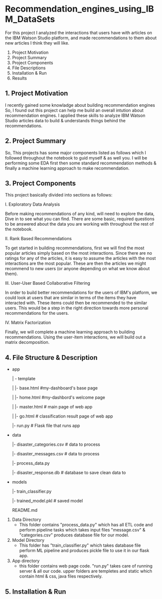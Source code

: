 # Recommendation_engines_using_IBM_DataSets
For this project I analyzed the interactions that users have with articles on the IBM Watson Studio platform, and made recommendations to them about new articles I think they will like.

1. Project Motivation
2. Project Summary
3. Project Components
4. File Descriptions
6. Installation & Run
7. Results

## 1. Project Motivation
 I recently gained some knowladge about building recommendation engines So, I found out this project can help me build an overall intution about recommendation engines.
 I applied these skills to analyze IBM Watson Studio articles data to build & understands things behind the recommendations.

## 2. Project Summary
 So, This projects has some major components listed as follows which I followed throughout the notebook to guid myself & as well you. I will be performing some EDA first
 then some standard recommendation methods & finally a machine learning approach to make recommendation.
 
## 3. Project Components
This project basically divided into sections as follows:

I. Exploratory Data Analysis

Before making recommendations of any kind, will need to explore the data, Dive in to see what you can find. There are some basic, required questions to be answered about the data you are working with throughout the rest of the notebook.

II. Rank Based Recommendations

To get started in building recommendations, first we will find the most popular articles simply based on the most interactions. Since there are no ratings for any of the articles, it is easy to assume the articles with the most interactions are the most popular. These are then the articles we might recommend to new users (or anyone depending on what we know about them).

III. User-User Based Collaborative Filtering

In order to build better recommendations for the users of IBM's platform, we could look at users that are similar in terms of the items they have interacted with. These items could then be recommended to the similar users. This would be a step in the right direction towards more personal recommendations for the users.

IV. Matrix Factorization

Finally, we will complete a machine learning approach to building recommendations. Using the user-item interactions, we will build out a matrix decomposition.

## 4. File Structure & Description
* app

  | - template
  
  | |- base.html  #my-dashboard's base page
  
  | |- home.html #my-dashbord's welcome page
  
  | |- master.html # main page of web app
  
  | |- go.html # classification result page of web app
  
  |- run.py # Flask file that runs app

* data

  |- disaster_categories.csv # data to process
  
  |- disaster_messages.csv # data to process
  
  |- process_data.py
  
  |- disaster_response.db # database to save clean data to
  
* models
 
  |- train_classifier.py
  
  |- trained_model.pkl # saved model
  
  README.md
  
1. Data Directory
      * This folder contains "process_data.py" which has all ETL code and perform pipeline tasks which takes input files "message.csv" &
        "categories.csv" produces database file for our model.
2. Model Directory
      * This folder has "train_classifier.py" which takes database file perform ML pipeline and produces pickle file to use it in our flask app.
4. App directory
      * this folder contains web page code. "run.py" takes care of running server & all our code. upper folders are templetes and static which contain html 
        & css, java files   respectively.

## 5. Installation & Run

